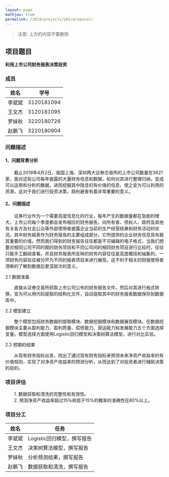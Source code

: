 ```yaml
---
layout: page
mathjax: true
permalink: /2019/projects/p01/proposal/
---
```


> 注意: 上方的内容不要删除

## 项目题目 
**利用上市公司财务报表决策投资**

### 成员

姓名 | 学号
---- |-----|
李斌斌 | 3120181094
王文杰 | 3120181095
罗妹秋 | 3220180726
赵鹏飞 | 3220180904

### 问题描述

#### 1、问题背景分析
　　截止2019年4月2日，我国上海、深圳两大证券交易所的上市公司数量在3621家，面对这些公司每年披露的大量财务信息和数据，如何对其进行整理归纳，变成可以运用和分析的数据，进而挖掘其中隐含的有价值的信息，使之变为可以利用的资源，这对于我们进行投资决策，趋利避害有着非常重要的意义。
  
#### 2、问题描述

　　证券行业作为一个需要高度信息化的行业，每年产生的数据量都在急剧的增大，上市公司每个季度都会发布相应的财务报告，向所有者、债权人、政府及其他有关各方及社会公众等外部使用者披露企业当前的生产经营结果和财务活动的状况。其中财务报表作为财务报告的主要组成部分，它所提供的企业财务信息具有极其重要的价值。然而我们得到的财务报告往往都是不可编辑的电子格式，当我们想要对相同公司不同时期的财务项目和不同公司间的相同财务项目进行比较时，往往只能手工翻阅查看。并且财务报表所反映的财务内容往往是高度概括和抽象的，一项财务内容往往被分开为不同的报表项目来进行展现。这不利于相关的财报使用者清晰的了解到数据后更深层次的意义。
  
2.1 数据准备

　　直接从证券交易所抓取上市公司公布的财务报告文件，然后对其进行格式转换，变为可以用代码提取的结构化文件，自动提取其中的财务报表数据保存到数据库中。
  
2.2 模型建立

　　整个模型包括财务数据的提取模块、数据挖掘模块和数据展现模块。在数据挖掘模块主要从盈利能力、盈利质量、偿债能力、营运能力和发展能力五个方面选择变量。模型选择方面使用Logistic回归模型和决策树算法模型，进行对比实验。
  
2.3 预期的结果

　　从现有财务指标出发，找出了通过现有财务指标来预测未来净资产收益率的有价值规则，实现了对净资产收益率的预测分析，从而达到了对投资者进行辅助决策的目的。
  
### 项目评估  
　　1. 数据获取和清洗的完整性和有效性。  
　　2. 预测净资产收益率超过15％和低于15%的概率的准确性在80%以上。
### 项目分工

姓名 | 任务
---- | ----
李斌斌 | Logistic回归模型，撰写报告
王文杰 | 决策树算法模型，撰写报告
罗妹秋 | 分析预测结果，撰写报告
赵鹏飞 | 数据获取和清洗，撰写报告
